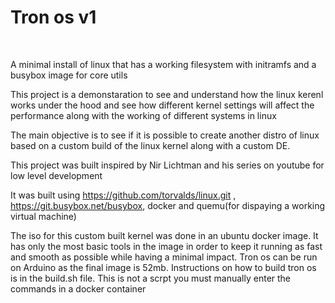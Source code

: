 # Tron os v1
<br>

A minimal install of linux that has a working filesystem with initramfs and a busybox image for core utils
>

This project is a demonstaration to see and understand how the linux kerenl works under the hood and see how different kernel settings will affect the performance along with the working of different systems in linux

The main objective is to see if it is possible to create another distro of linux based on a custom build of the linux kernel along with a custom DE.

This project was built inspired by Nir Lichtman and his series on youtube for low level development

It was built using https://github.com/torvalds/linux.git , https://git.busybox.net/busybox, docker and quemu(for dispaying a working virtual machine)

The iso for this custom built kernel was done in an ubuntu docker image. It has only the most basic tools in the image in order to keep it running as fast and smooth as possible while having a minimal impact. Tron os can be run on Arduino as the final image is 52mb. 
Instructions on how to build tron os is in the build.sh file. This is not a scrpt you must manually enter the commands in a docker container